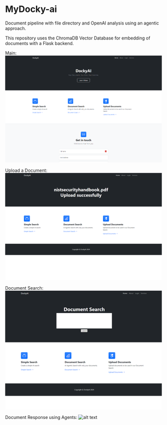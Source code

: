 # MyDocky-ai
Document pipeline with file directory and OpenAI analysis using an agentic approach.

This repository uses the ChromaDB Vector Database for embedding of documents with a Flask backend.

Main:
![alt text](https://github.com/dylsayre/MyDocky-ai/blob/main/.github/homescreen.png?raw=true)

Upload a Document:
![alt text](https://github.com/dylsayre/MyDocky-ai/blob/main/.github/documentupload.png?raw=true)

Document Search:
![alt text](https://github.com/dylsayre/MyDocky-ai/blob/main/.github/documentsearch.png?raw=true)

Document Response using Agents:
![alt text](https://github.com/dylsayre/MyDocky-ai/blob/main/.github/documentanswer.png?raw=true)
